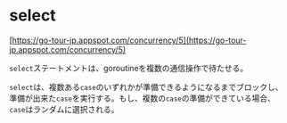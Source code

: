 # select

[https://go-tour-jp.appspot.com/concurrency/5](https://go-tour-jp.appspot.com/concurrency/5)

`select`ステートメントは、goroutineを複数の通信操作で待たせる。

`select`は、複数ある`case`のいずれかが準備できるようになるまでブロックし、準備が出来た`case`を実行する。もし、複数の`case`の準備ができている場合、`case`はランダムに選択される。